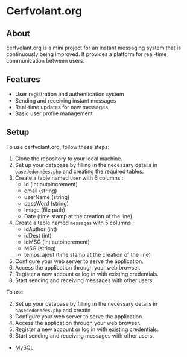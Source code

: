 # Cerfvolant.org

## About
cerfvolant.org is a mini project for an instant messaging system that is continuously being improved. It provides a platform for real-time communication between users.

## Features
- User registration and authentication system
- Sending and receiving instant messages
- Real-time updates for new messages
- Basic user profile management

## Setup
To use cerfvolant.org, follow these steps:

1. Clone the repository to your local machine.
2. Set up your database by filling in the necessary details in `basededonnées.php` and creating the required tables.
3. Create a table named `User` with 6 columns :
   - id (int autoincrement)
   - email (string)
   - userName (string)
   - passWord (string)
   - Image (file path)
   - Date (time stamp at the creation of the line)
4. Create a table named `messages` with 5 columns :
   - idAuthor (int)
   - idDest (int)
   - idMSG (int autoincrement)
   - MSG (string)
   - temps_ajout (time stamp at the creation of the line)
5. Configure your web server to serve the application.
6. Access the application through your web browser.
7. Register a new account or log in with existing credentials.
8. Start sending and receiving messages with other users.



To use 


2. Set up your database by filling in the necessary details in `basededonnées.php` and creatin
3. Configure your web server to serve the application.
4. Access the application through your web browser.
5. Register a new account or log in with existing credentials.
6. Start sending and receiving messages with other users.

- MySQL